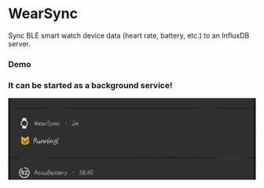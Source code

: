 # WearSync

Sync BLE smart watch device data (heart rate, battery, etc.) to an InfluxDB server.

### Demo



### It can be started as a background service!

![Background Service](docs/imgs/background.png)

